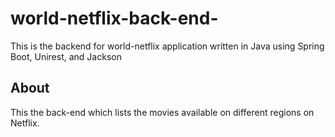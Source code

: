 # world-netflix-back-end-
This is the backend for world-netflix application written in Java using Spring Boot, Unirest, and Jackson

## About

This the back-end which lists the movies available on different regions on Netflix. 

